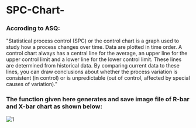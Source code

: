 # SPC-Chart-

### Accroding to ASQ: 

"Statistical process control (SPC) or the control chart is a graph used to study how a process changes over time. Data are plotted in time order. A control chart always has a central line for the average, an upper line for the upper control limit and a lower line for the lower control limit. These lines are determined from historical data. By comparing current data to these lines, you can draw conclusions about whether the process variation is consistent (in control) or is unpredictable (out of control, affected by special causes of variation)."
### The function given here generates and save image file of R-bar and X-bar chart as shown below:
![1](https://user-images.githubusercontent.com/32318160/49349985-1f227e80-f6e8-11e8-81bb-e9cfd4a83219.png)
